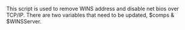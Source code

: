 This script is used to remove WINS address and disable net bios over TCP/IP. There are two variables that need to be updated, $comps & $WINSServer.
